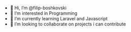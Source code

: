 - 👋 Hi, I’m @filip-boshkovski
- 👀 I’m interested in Programming
- 🌱 I’m currently learning Laravel and Javascript
- 💞️ I’m looking to collaborate on projects i can contribute


<!---
filip-boshkovski/filip-boshkovski is a ✨ special ✨ repository because its `README.md` (this file) appears on your GitHub profile.
You can click the Preview link to take a look at your changes.
--->
